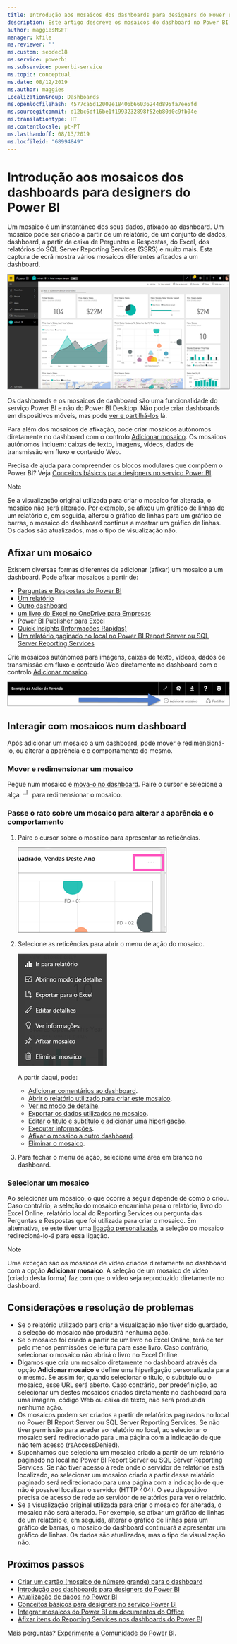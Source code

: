 ```yaml
---
title: Introdução aos mosaicos dos dashboards para designers do Power BI
description: Este artigo descreve os mosaicos do dashboard no Power BI, que incluem os mosaicos que forem criados a partir dos relatórios do SQL Server Reporting Services (SSRS).
author: maggiesMSFT
manager: kfile
ms.reviewer: ''
ms.custom: seodec18
ms.service: powerbi
ms.subservice: powerbi-service
ms.topic: conceptual
ms.date: 08/12/2019
ms.author: maggies
LocalizationGroup: Dashboards
ms.openlocfilehash: 4577ca5d12002e18406b66036244d895fa7ee5fd
ms.sourcegitcommit: d12bc6df16be1f1993232898f52eb80d0c9fb04e
ms.translationtype: HT
ms.contentlocale: pt-PT
ms.lasthandoff: 08/13/2019
ms.locfileid: "68994849"
---
```

# <a name="intro-to-dashboard-tiles-for-power-bi-designers"></a>Introdução aos mosaicos dos dashboards para designers do Power BI

Um mosaico é um instantâneo dos seus dados, afixado ao dashboard. Um mosaico pode ser criado a partir de um relatório, de um conjunto de dados, dashboard, a partir da caixa de Perguntas e Respostas, do Excel, dos relatórios do SQL Server Reporting Services (SSRS) e muito mais.  Esta captura de ecrã mostra vários mosaicos diferentes afixados a um dashboard.

![Dashboard do Power BI](media/service-dashboard-tiles/power-bi-dashboard.png)

Os dashboards e os mosaicos de dashboard são uma funcionalidade do serviço Power BI e não do Power BI Desktop. Não pode criar dashboards em dispositivos móveis, mas pode [ver e partilhá-los](mobile-apps-view-dashboard.md) lá.

Para além dos mosaicos de afixação, pode criar mosaicos autónomos diretamente no dashboard com o controlo [Adicionar mosaico](service-dashboard-add-widget.md). Os mosaicos autónomos incluem: caixas de texto, imagens, vídeos, dados de transmissão em fluxo e conteúdo Web.

Precisa de ajuda para compreender os blocos modulares que compõem o Power BI? Veja [Conceitos básicos para designers no serviço Power BI](service-basic-concepts.md).

> [!NOTE]
> Se a visualização original utilizada para criar o mosaico for alterada, o mosaico não será alterado.  Por exemplo, se afixou um gráfico de linhas de um relatório e, em seguida, alterou o gráfico de linhas para um gráfico de barras, o mosaico do dashboard continua a mostrar um gráfico de linhas. Os dados são atualizados, mas o tipo de visualização não.
> 
> 

## <a name="pin-a-tile"></a>Afixar um mosaico
Existem diversas formas diferentes de adicionar (afixar) um mosaico a um dashboard. Pode afixar mosaicos a partir de:

* [Perguntas e Respostas do Power BI](service-dashboard-pin-tile-from-q-and-a.md)
* [Um relatório](service-dashboard-pin-tile-from-report.md)
* [Outro dashboard](service-pin-tile-to-another-dashboard.md)
* [um livro do Excel no OneDrive para Empresas](service-dashboard-pin-tile-from-excel.md)
* [Power BI Publisher para Excel](publisher-for-excel.md)
* [Quick Insights (Informações Rápidas)](service-insights.md)
* [Um relatório paginado no local no Power BI Report Server ou SQL Server Reporting Services](https://docs.microsoft.com/sql/reporting-services/pin-reporting-services-items-to-power-bi-dashboards)

Crie mosaicos autónomos para imagens, caixas de texto, vídeos, dados de transmissão em fluxo e conteúdo Web diretamente no dashboard com o controlo [Adicionar mosaico](service-dashboard-add-widget.md).

  ![Ícone Adicionar mosaico](media/service-dashboard-tiles/add_widgetnew.png)

## <a name="interact-with-tiles-on-a-dashboard"></a>Interagir com mosaicos num dashboard
Após adicionar um mosaico a um dashboard, pode mover e redimensioná-lo, ou alterar a aparência e o comportamento do mesmo.

### <a name="move-and-resize-a-tile"></a>Mover e redimensionar um mosaico
Pegue num mosaico e [mova-o no dashboard](service-dashboard-edit-tile.md). Paire o cursor e selecione a alça ![alça do Mosaico](media/service-dashboard-tiles/resize-handle.jpg) para redimensionar o mosaico.

### <a name="hover-over-a-tile-to-change-the-appearance-and-behavior"></a>Passe o rato sobre um mosaico para alterar a aparência e o comportamento
1. Paire o cursor sobre o mosaico para apresentar as reticências.
   
    ![Reticências do mosaico](media/service-dashboard-tiles/ellipses_new.png)
2. Selecione as reticências para abrir o menu de ação do mosaico.
   
    ![Ícone de reticências](media/service-dashboard-tiles/power-bi-tile-menu.png)
   
    A partir daqui, pode:
   
     * [Adicionar comentários ao dashboard](consumer/end-user-comment.md).
     * [Abrir o relatório utilizado para criar este mosaico](service-reports.md).  
     * [Ver no modo de detalhe](service-focus-mode.md).   
     * [Exportar os dados utilizados no mosaico](visuals/power-bi-visualization-export-data.md).
     * [Editar o título e subtítulo e adicionar uma hiperligação](service-dashboard-edit-tile.md). 
     * [Executar informações](service-insights.md). 
     * [Afixar o mosaico a outro dashboard](service-pin-tile-to-another-dashboard.md).
     * [Eliminar o mosaico](service-dashboard-edit-tile.md).

3. Para fechar o menu de ação, selecione uma área em branco no dashboard.

### <a name="select-a-tile"></a>Selecionar um mosaico
Ao selecionar um mosaico, o que ocorre a seguir depende de como o criou. Caso contrário, a seleção do mosaico encaminha para o relatório, livro do Excel Online, relatório local do Reporting Services ou pergunta das Perguntas e Respostas que foi utilizada para criar o mosaico. Em alternativa, se este tiver uma [ligação personalizada](service-dashboard-edit-tile.md), a seleção do mosaico redirecioná-lo-á para essa ligação.

> [!NOTE]
> Uma exceção são os mosaicos de vídeo criados diretamente no dashboard com a opção **Adicionar mosaico**. A seleção de um mosaico de vídeo (criado desta forma) faz com que o vídeo seja reproduzido diretamente no dashboard.   
> 
> 

## <a name="considerations-and-troubleshooting"></a>Considerações e resolução de problemas

* Se o relatório utilizado para criar a visualização não tiver sido guardado, a seleção do mosaico não produzirá nenhuma ação.
* Se o mosaico foi criado a partir de um livro no Excel Online, terá de ter pelo menos permissões de leitura para esse livro. Caso contrário, selecionar o mosaico não abrirá o livro no Excel Online.
* Digamos que cria um mosaico diretamente no dashboard através da opção **Adicionar mosaico** e define uma hiperligação personalizada para o mesmo. Se assim for, quando selecionar o título, o subtítulo ou o mosaico, esse URL será aberto. Caso contrário, por predefinição, ao selecionar um destes mosaicos criados diretamente no dashboard para uma imagem, código Web ou caixa de texto, não será produzida nenhuma ação.
* Os mosaicos podem ser criados a partir de relatórios paginados no local no Power BI Report Server ou SQL Server Reporting Services. Se não tiver permissão para aceder ao relatório no local, ao selecionar o mosaico será redirecionado para uma página com a indicação de que não tem acesso (rsAccessDenied).
* Suponhamos que seleciona um mosaico criado a partir de um relatório paginado no local no Power BI Report Server ou SQL Server Reporting Services. Se não tiver acesso à rede onde o servidor de relatórios está localizado, ao selecionar um mosaico criado a partir desse relatório paginado será redirecionado para uma página com a indicação de que não é possível localizar o servidor (HTTP 404). O seu dispositivo precisa de acesso de rede ao servidor de relatórios para ver o relatório.
* Se a visualização original utilizada para criar o mosaico for alterada, o mosaico não será alterado. Por exemplo, se afixar um gráfico de linhas de um relatório e, em seguida, alterar o gráfico de linhas para um gráfico de barras, o mosaico do dashboard continuará a apresentar um gráfico de linhas. Os dados são atualizados, mas o tipo de visualização não.

## <a name="next-steps"></a>Próximos passos
- [Criar um cartão (mosaico de número grande) para o dashboard](power-bi-visualization-card.md)
- [Introdução aos dashboards para designers do Power BI](service-dashboards.md)  
- [Atualização de dados no Power BI](refresh-data.md)
- [Conceitos básicos para designers no serviço Power BI](service-basic-concepts.md)
- [Integrar mosaicos do Power BI em documentos do Office](http://blogs.msdn.com/b/powerbidev/archive/2015/09/28/integrating-power-bi-tiles-into-office-documents.aspx)
- [Afixar itens do Reporting Services nos dashboards do Power BI](https://msdn.microsoft.com/library/mt604784.aspx)

Mais perguntas? [Experimente a Comunidade do Power BI](http://community.powerbi.com/).

